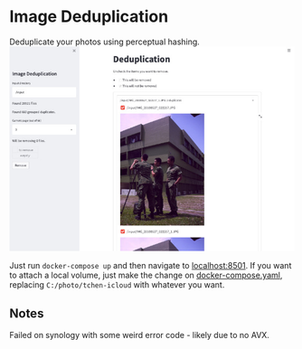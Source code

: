 # Image Deduplication
Deduplicate your photos using perceptual hashing.
![demo](demo.jpg "demo of interface")

Just run `docker-compose up` and then navigate to [localhost:8501](http://localhost:8501).
If you want to attach a local volume, just make the change on [docker-compose.yaml](docker-compose.yaml), replacing `C:/photo/tchen-icloud` with whatever you want.


## Notes
Failed on synology with some weird error code - likely due to no AVX.
